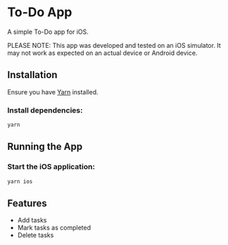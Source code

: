 # To-Do App

A simple To-Do app for iOS.

PLEASE NOTE: This app was developed and tested on an iOS simulator. It may not work as expected on an actual device or Android device.

## Installation

Ensure you have [Yarn](https://yarnpkg.com/) installed.

### Install dependencies:
```sh
yarn
```

## Running the App

### Start the iOS application:
```sh
yarn ios
```

## Features
- Add tasks
- Mark tasks as completed
- Delete tasks

